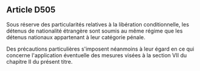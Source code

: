 Article D505
----
Sous réserve des particularités relatives à la libération conditionnelle, les
détenus de nationalité étrangère sont soumis au même régime que les détenus
nationaux appartenant à leur catégorie pénale.

Des précautions particulières s'imposent néanmoins à leur égard en ce qui
concerne l'application éventuelle des mesures visées à la section VII du
chapitre II du présent titre.
